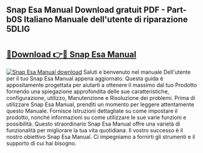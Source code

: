 ## Snap Esa Manual Download gratuit PDF - Part-b0S Italiano Manuale dell'utente di riparazione 5DLIG

# <h2><a href="http://dfdsguo.blite.top/?on=Snap+Esa+Manual">🔗Download 👉🔴 Snap Esa Manual</a></h2>

[![Snap Esa Manual download](https://i.imgur.com/lujVjoI.png)](http://dfdsguo.blite.top/?on=Snap+Esa+Manual)
Saluti e benvenuto nel manuale Dell'utente per il tuo Snap Esa Manual appena aggiornato. Questa guida è appositamente progettata per aiutarti a ottenere il massimo dal tuo Prodotto fornendo una spiegazione approfondita delle sue caratteristiche, configurazione, utilizzo, Manutenzione e Risoluzione dei problemi. Prima di utilizzare Snap Esa Manual, prenditi un momento per leggere attentamente questo Manuale. Fornisce istruzioni dettagliate su come impostare il prodotto, nonché informazioni su come utilizzare le sue varie funzioni e possibilità. Questo straordinario Snap Esa Manual offre una varietà di funzionalità per migliorare la tua vita quotidiana. Il vostro successo è il nostro obiettivo Snap Esa Manual. Ci impegniamo a fornirti gli strumenti e il supporto di cui hai bisogno.
